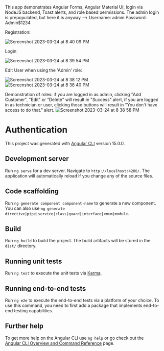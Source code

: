 This app demonstrates Angular Forms, Angular Material UI, login via NodeJS backend, Toast alerts, and role based permissions.
The admin login is prepopulated, but here it is anyway -->
  Username: admin
  Password: Admin$1234

Registration:

![Screenshot 2023-03-24 at 8 40 09 PM](https://user-images.githubusercontent.com/100744679/227690104-1cd44aca-9e5f-48d3-aa2c-ba47b1427125.jpg)

Login:

![Screenshot 2023-03-24 at 8 39 54 PM](https://user-images.githubusercontent.com/100744679/227690152-2181942c-91f2-4651-90c2-a187f3ae6219.jpg)

Edit User when using the 'Admin' role:

![Screenshot 2023-03-24 at 8 38 12 PM](https://user-images.githubusercontent.com/100744679/227690170-66124aa0-748e-469c-aa8d-d5a697455ed9.jpg)
![Screenshot 2023-03-24 at 8 38 40 PM](https://user-images.githubusercontent.com/100744679/227690218-1bddbfc8-5b41-4f21-acbf-0efd6430f577.jpg)

Demonstration of roles: if you are logged in as admin, clicking "Add Customer", "Edit" or "Delete" will result in "Success" alert, if you are logged in as technician or user, clicking those buttons will result in "You don't have access to do that." alert.
![Screenshot 2023-03-24 at 8 38 58 PM](https://user-images.githubusercontent.com/100744679/227690230-7188af0e-b474-44af-8453-12d30a832865.jpg)


# Authentication

This project was generated with [Angular CLI](https://github.com/angular/angular-cli) version 15.0.0.

## Development server

Run `ng serve` for a dev server. Navigate to `http://localhost:4200/`. The application will automatically reload if you change any of the source files.

## Code scaffolding

Run `ng generate component component-name` to generate a new component. You can also use `ng generate directive|pipe|service|class|guard|interface|enum|module`.

## Build

Run `ng build` to build the project. The build artifacts will be stored in the `dist/` directory.

## Running unit tests

Run `ng test` to execute the unit tests via [Karma](https://karma-runner.github.io).

## Running end-to-end tests

Run `ng e2e` to execute the end-to-end tests via a platform of your choice. To use this command, you need to first add a package that implements end-to-end testing capabilities.

## Further help

To get more help on the Angular CLI use `ng help` or go check out the [Angular CLI Overview and Command Reference](https://angular.io/cli) page.
